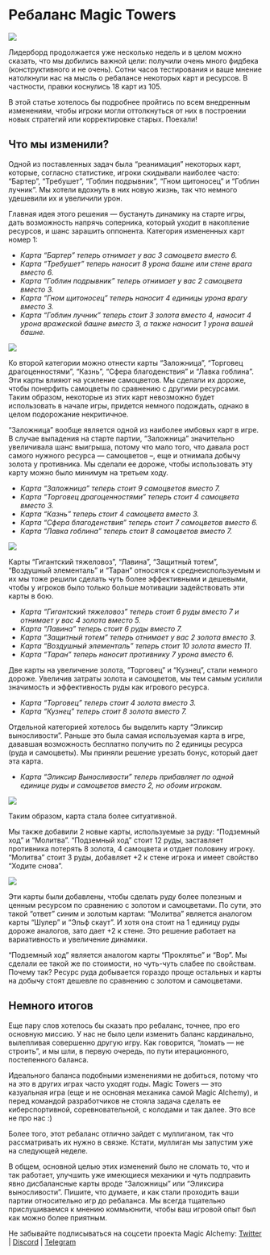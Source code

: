 **Ребаланс Magic Towers**
=========================


![](images/img-1-1400.jpeg)

Лидерборд продолжается уже несколько недель и в целом можно сказать, что мы добились важной цели: получили очень много фидбека (конструктивного и не очень). Сотни часов тестирования и ваше мнение натолкнули нас на мысль о ребалансе некоторых карт и ресурсов. В частности, правки коснулись 18 карт из 105.

В этой статье хотелось бы подробнее пройтись по всем внедренным изменениям, чтобы игроки могли оттолкнуться от них в построении новых стратегий или корректировке старых. Поехали!

**Что мы изменили?**
--------------------

Одной из поставленных задач была “реанимация” некоторых карт, которые, согласно статистике, игроки скидывали наиболее часто: “Бартер”, “Требушет”, “Гоблин подрывник”, “Гном щитоносец” и “Гоблин лучник”. Мы хотели вдохнуть в них новую жизнь, так что немного удешевили их и увеличили урон.

Главная идея этого решения — бустануть динамику на старте игры, дать возможность напрячь соперника, который уходит в накопление ресурсов, и шанс зарашить оппонента. Категория измененных карт номер 1:

* *Карта “Бартер” теперь отнимает у вас 3 самоцвета вместо 6.*
* *Карта “Требушет” теперь наносит 8 урона башне или стене врага вместо 6.*
* *Карта “Гоблин подрывник” теперь отнимает у вас 2 самоцвета вместо 3.*
* *Карта “Гном щитоносец” теперь наносит 4 единицы урона врагу вместо 3.*
* *Карта “Гоблин лучник” теперь стоит 3 золота вместо 4, наносит 4 урона вражеской башне вместо 3, а также наносит 1 урона вашей башне.*


![](images/img-2-1400.png)

Ко второй категории можно отнести карты “Заложница”, “Торговец драгоценностями”, “Казнь”, “Сфера благоденствия” и “Лавка гоблина”. Эти карты влияют на усиление самоцветов. Мы сделали их дороже, чтобы понерфить самоцветы по сравнению с другими ресурсами. Таким образом, некоторые из этих карт невозможно будет использовать в начале игры, придется немного подождать, однако в целом подорожание некритичное.

“Заложница” вообще является одной из наиболее имбовых карт в игре. В случае выпадения на старте партии, “Заложница” значительно увеличивала шанс выигрыша, потому что мало того, что давала рост самого нужного ресурса — самоцветов –, еще и отнимала добычу золота у противника. Мы сделали ее дороже, чтобы использовать эту карту можно было минимум на третьем ходу.

* *Карта “Заложница” теперь стоит 9 самоцветов вместо 7.*
* *Карта “Торговец драгоценностями” теперь стоит 4 самоцвета вместо 3.*
* *Карта “Казнь” теперь стоит 4 самоцвета вместо 3.*
* *Карта “Сфера благоденствия” теперь стоит 7 самоцветов вместо 6.*
* *Карта “Лавка гоблина” теперь стоит 8 самоцветов вместо 7.*


![](images/img-3-1400.png)

Карты “Гигантский тяжеловоз”, “Лавина”, “Защитный тотем”, “Воздушный элементаль” и “Таран” относятся к среднеиспользуемым и их мы тоже решили сделать чуть более эффективными и дешевыми, чтобы у игроков было только больше мотивации задействовать эти карты в бою.

* *Карта “Гигантский тяжеловоз” теперь стоит 6 руды вместо 7 и отнимает у вас 4 золота вместо 5.*
* *Карта “Лавина” теперь стоит 6 руды вместо 7.*
* *Карта “Защитный тотем” теперь отнимает у вас 2 золота вместо 3.*
* *Карта “Воздушный элементаль” теперь стоит 10 золота вместо 11.*
* *Карта “Таран” теперь наносит противнику 7 урона вместо 6.*

Две карты на увеличение золота, “Торговец” и “Кузнец”, стали немного дороже. Увеличив затраты золота и самоцветов, мы тем самым усилили значимость и эффективность руды как игрового ресурса.

* *Карта “Торговец” теперь стоит 4 золота вместо 3.*
* *Карта “Кузнец” теперь стоит 8 золота вместо 7.*

Отдельной категорией хотелось бы выделить карту “Эликсир выносливости”. Раньше это была самая используемая карта в игре, дававшая возможность бесплатно получить по 2 единицы ресурса (руда и самоцветы). Мы приняли решение урезать бонус, который дает эта карта.

* *Карта “Эликсир Выносливости” теперь прибавляет по одной единице руды и самоцветов вместо 2, но обоим игрокам.*


![](images/img-4-1400.png)

Таким образом, карта стала более ситуативной.

Мы также добавили 2 новые карты, используемые за руду: “Подземный ход” и “Молитва”. “Подземный ход” стоит 12 руды, заставляет противника потерять 8 золота, 4 самоцвета и отдает половину игроку. “Молитва” стоит 3 руды, добавляет +2 к стене игрока и имеет свойство “Ходите снова”.


![](images/img-5-1400.png)

Эти карты были добавлены, чтобы сделать руду более полезным и ценным ресурсом по сравнению с золотом и самоцветами. По сути, это такой “ответ” синим и золотым картам: “Молитва” является аналогом карты “Шулер” и “Эльф скаут”. И хотя она стоит на 1 единицу руды дороже аналогов, зато дает +2 к стене. Это решение работает на вариативность и увеличение динамики.

“Подземный ход” является аналогом карты “Проклятье” и “Вор”. Мы сделали ее такой же по стоимости, но чуть-чуть слабее по свойствам. Почему так? Ресурс руда добывается гораздо проще остальных и карты на добычу стоят дешевле по сравнению с золотом и самоцветами.

**Немного итогов**
------------------

Еще пару слов хотелось бы сказать про ребаланс, точнее, про его основную миссию. У нас не было цели изменить баланс кардинально, вылепливая совершенно другую игру. Как говорится, “ломать — не строить”, и мы шли, в первую очередь, по пути итерационного, постепенного баланса.

Идеального баланса подобными изменениями не добиться, потому что на это в других играх часто уходят годы. Magic Towers — это казуальная игра (еще и не основная механика самой Magic Alchemy), и перед командой разработчиков не стояла задача сделать ее киберспортивной, соревновательной, с колодами и так далее. Это все не про нас :)

Более того, этот ребаланс отлично зайдет с муллиганом, так что рассматривать их нужно в связке. Кстати, муллиган мы запустим уже на следующей неделе.

В общем, основной целью этих изменений было не сломать то, что и так работает, улучшить уже имеющиеся механики и чуть подправить явно дисбалансные карты вроде “Заложницы” или “Эликсира выносливости”. Пишите, что думаете, и как стали проходить ваши партии относительно игр до ребаланса. Мы всегда тщательно прислушиваемся к мнению коммьюнити, чтобы ваш игровой опыт был как можно более приятным.

Не забывайте подписываться на соцсети проекта Magic Alchemy: [Twitter](https://twitter.com/magicalchemydao) | [Discord](https://discord.gg/MMdJ9zw6cc) | [Telegram](https://t.me/btcbabytrader)

